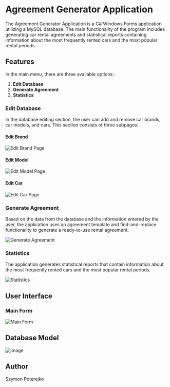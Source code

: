 # Agreement Generator Application

The Agreement Generator Application is a C# Windows Forms application utilizing a MySQL database. The main functionality of the program includes generating car rental agreements and statistical reports containing information about the most frequently rented cars and the most popular rental periods.

## Features

In the main menu, there are three available options:
1. **Edit Database**
2. **Generate Agreement**
3. **Statistics**

### Edit Database

In the database editing section, the user can add and remove car brands, car models, and cars. This section consists of three subpages:

#### Edit Brand

![Edit Brand Page](https://github.com/szymonpoterejkoinfe2/RentCarAgreementGenerator/assets/115418017/0f457bb0-2110-491a-8abd-f54f8cf9af3e)

#### Edit Model

![Edit Model Page](https://github.com/szymonpoterejkoinfe2/RentCarAgreementGenerator/assets/115418017/ae72ced3-70ca-4f3b-87af-e887005bd1f2)

#### Edit Car

![Edit Car Page](https://github.com/szymonpoterejkoinfe2/RentCarAgreementGenerator/assets/115418017/453b4889-023b-4e7e-873b-a34838a2c1e3)

### Generate Agreement

Based on the data from the database and the information entered by the user, the application uses an agreement template and find-and-replace functionality to generate a ready-to-use rental agreement.

![Generate Agreement](https://github.com/szymonpoterejkoinfe2/RentCarAgreementGenerator/assets/115418017/993d7b0d-9e87-4d85-ad64-1cc87d4cb4ae)

### Statistics

The application generates statistical reports that contain information about the most frequently rented cars and the most popular rental periods.

![Statistics](https://github.com/szymonpoterejkoinfe2/RentCarAgreementGenerator/assets/115418017/3ab67958-bcf1-4c4d-9f39-2c62145009e7)

## User Interface

### Main Form

![Main Form](https://github.com/szymonpoterejkoinfe2/RentCarAgreementGenerator/assets/115418017/9d63d7c4-7a8a-4c0e-bf29-9cab7272a01e)

## Database Model
![image](https://github.com/szymonpoterejkoinfe2/RentCarAgreementGenerator/assets/115418017/5688ff51-6686-4d91-a899-c36c00851cf1)

## Author

Szymon Poterejko
